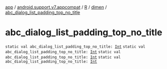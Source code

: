 [app](../../../index.md) / [android.support.v7.appcompat](../../index.md) / [R](../index.md) / [dimen](index.md) / [abc_dialog_list_padding_top_no_title](.)

# abc_dialog_list_padding_top_no_title

`static val abc_dialog_list_padding_top_no_title: `[`Int`](https://kotlinlang.org/api/latest/jvm/stdlib/kotlin/-int/index.html)
`static val abc_dialog_list_padding_top_no_title: `[`Int`](https://kotlinlang.org/api/latest/jvm/stdlib/kotlin/-int/index.html)
`static val abc_dialog_list_padding_top_no_title: `[`Int`](https://kotlinlang.org/api/latest/jvm/stdlib/kotlin/-int/index.html)
`static val abc_dialog_list_padding_top_no_title: `[`Int`](https://kotlinlang.org/api/latest/jvm/stdlib/kotlin/-int/index.html)